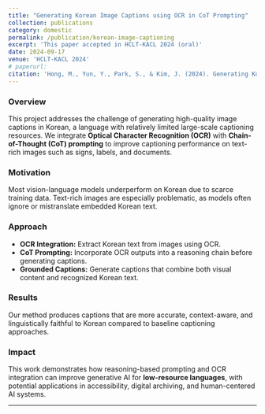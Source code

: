 ```yaml
---
title: "Generating Korean Image Captions using OCR in CoT Prompting"
collection: publications
category: domestic
permalink: /publication/korean-image-captioning
excerpt: 'This paper accepted in HCLT-KACL 2024 (oral)'
date: 2024-09-17
venue: 'HCLT-KACL 2024'
# paperurl: 
citation: 'Hong, M., Yun, Y., Park, S., & Kim, J. (2024). Generating Korean Image Captions using OCR in CoT Prompting. In Annual Conference on Human and Language Technology (pp. 165-168). Human and Language Technology.'
---
```


### Overview
This project addresses the challenge of generating high-quality image captions in Korean, a language with relatively limited large-scale captioning resources. We integrate **Optical Character Recognition (OCR)** with **Chain-of-Thought (CoT) prompting** to improve captioning performance on text-rich images such as signs, labels, and documents.  

### Motivation
Most vision-language models underperform on Korean due to scarce training data. Text-rich images are especially problematic, as models often ignore or mistranslate embedded Korean text.  

### Approach
- **OCR Integration:** Extract Korean text from images using OCR.  
- **CoT Prompting:** Incorporate OCR outputs into a reasoning chain before generating captions.  
- **Grounded Captions:** Generate captions that combine both visual content and recognized Korean text.  

### Results
Our method produces captions that are more accurate, context-aware, and linguistically faithful to Korean compared to baseline captioning approaches.  

### Impact
This work demonstrates how reasoning-based prompting and OCR integration can improve generative AI for **low-resource languages**, with potential applications in accessibility, digital archiving, and human-centered AI systems.  

---
